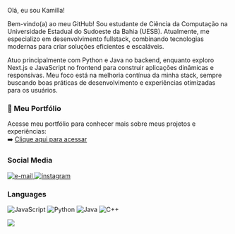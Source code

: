 <p>Olá, eu sou Kamilla!

Bem-vindo(a) ao meu GitHub! Sou estudante de Ciência da Computação na Universidade Estadual do Sudoeste da Bahia (UESB). Atualmente, me especializo em desenvolvimento fullstack, combinando tecnologias modernas para criar soluções eficientes e escaláveis.

Atuo principalmente com Python e Java no backend, enquanto exploro Next.js e JavaScript no frontend para construir aplicações dinâmicas e responsivas. Meu foco está na melhoria contínua da minha stack, sempre buscando boas práticas de desenvolvimento e experiências otimizadas para os usuários.

### 📌 Meu Portfólio

Acesse meu portfólio para conhecer mais sobre meus projetos e experiências:  
➡️ [Clique aqui para acessar](https://kamillabitencourt.github.io/curriculo-com-Css/) 
<br>
    <h3>Social Media</h3>
    </a>
    <a href="kamillabitencourt18@gmail.com">
        <img src="https://img.shields.io/badge/Email-312E38?style=flat-square&logo=gmail&logoColor=white" alt="e-mail">
    </a>
    <a href="https://www.instagram.com/bitencourtkamilla/">
        <img src="https://img.shields.io/badge/Instagram-312E38?style=flat-square&logo=instagram" alt="instagram">
    </a>
</p>

### Languages

![JavaScript](https://img.shields.io/badge/javascript-312E38?style=for-the-badge&logo=javascript)
![Python](https://img.shields.io/badge/python-312E38?style=for-the-badge&logo=python)
![Java](https://img.shields.io/badge/java-312E38?style=for-the-badge&logo=openjdk)
![C++](https://img.shields.io/badge/C++-312E38?style=for-the-badge&logo=c%2B%2B)

<img src="https://github-readme-stats.vercel.app/api/top-langs/?username=kamillabitencourt&layout=compact&theme=tokyonight"/>







